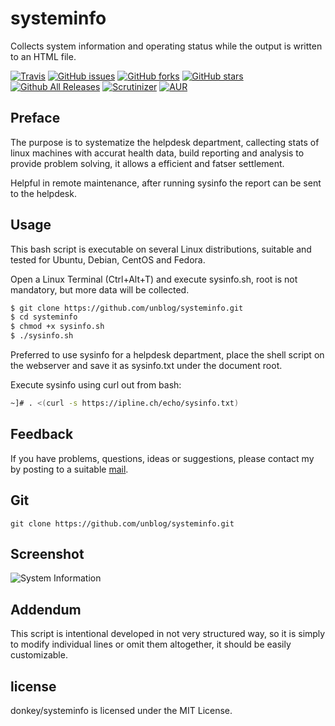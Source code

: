 # systeminfo

Collects system information and operating status while the output is written to an HTML file.

[![Travis](https://img.shields.io/travis/rust-lang/rust.svg)](https://github.com/unblog/systeminfo)
[![GitHub issues](https://img.shields.io/github/issues/donkey/systeminfo.svg)](https://github.com/unblog/systeminfo/issues)
[![GitHub forks](https://img.shields.io/github/forks/donkey/systeminfo.svg)](https://github.com/unblog/systeminfo/network)
[![GitHub stars](https://img.shields.io/github/stars/donkey/systeminfo.svg)](https://github.com/unblog/systeminfo/stargazers)
[![Github All Releases](https://img.shields.io/github/downloads/atom/atom/total.svg)](https://github.com/unblog/systeminfo)
[![Scrutinizer](https://img.shields.io/scrutinizer/g/filp/whoops.svg)](https://github.com/unblog/systeminfo)
[![AUR](https://img.shields.io/aur/license/yaourt.svg)](https://github.com/unblog/systeminfo)

## Preface

The purpose is to systematize the helpdesk department, callecting stats of linux machines with accurat health data, build reporting and analysis to provide problem solving, it allows a efficient and fatser settlement.

Helpful in remote maintenance, after running sysinfo the report can be sent to the helpdesk.

## Usage

This bash script is executable on several Linux distributions, suitable and tested for Ubuntu, Debian, CentOS and Fedora.

Open a Linux Terminal (Ctrl+Alt+T) and execute sysinfo.sh, root is not mandatory, but more data will be collected.

```sh
$ git clone https://github.com/unblog/systeminfo.git
$ cd systeminfo
$ chmod +x sysinfo.sh
$ ./sysinfo.sh
```

Preferred to use sysinfo for a helpdesk department, place the shell script on the webserver and save it as sysinfo.txt under the document root.

Execute sysinfo using curl out from bash:

```sh
~]# . <(curl -s https://ipline.ch/echo/sysinfo.txt)
```

## Feedback

If you have problems, questions, ideas or suggestions, please contact my by posting to a suitable [mail](http://think.unblog.ch/stay-in-touch).

## Git
```
git clone https://github.com/unblog/systeminfo.git
```

## Screenshot
![System Information](https://github.com/unblog/systeminfo/blob/master/sysinfo.png)

## Addendum

This script is intentional developed in not very structured way, so it is simply to modify individual lines or omit them altogether, it should be easily customizable.

## license

donkey/systeminfo is licensed under the MIT License.
